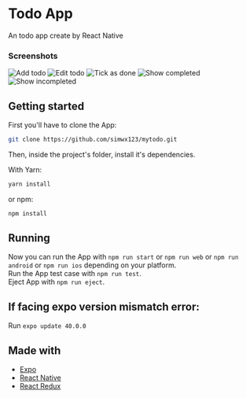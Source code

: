 # Todo App

An todo app create by React Native

### Screenshots
![Add todo](https://i.imgur.com/sQCHLss.png?1)
![Edit todo](https://i.imgur.com/K6GLiYY.png?1)
![Tick as done](https://i.imgur.com/OSBt0C2.png?1)
![Show completed](https://i.imgur.com/eI91SDv.png?2)
![Show incompleted](https://i.imgur.com/2fTX27W.png?1)

## Getting started

First you'll have to clone the App:

```bash
git clone https://github.com/simwx123/mytodo.git
```

Then, inside the project's folder, install it's dependencies.

With Yarn:

```bash
yarn install
```

or npm:

```bash
npm install
```

## Running
Now you can run the App with `npm run start` or `npm run web` or `npm run android` or `npm run ios` depending on your platform.\
Run the App test case with `npm run test`.\
Eject App with `npm run eject`.

## If facing expo version mismatch error:
Run `expo update 40.0.0`

## Made with
- [Expo](https://www.npmjs.com/package/expo)
- [React Native](https://facebook.github.io/react-native/)
- [React Redux](https://react-redux.js.org/)

